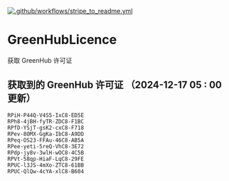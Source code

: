 [![.github/workflows/stripe_to_readme.yml](https://github.com/zjx-kimi/GreenHubLicence/actions/workflows/stripe_to_readme.yml/badge.svg)](https://github.com/zjx-kimi/GreenHubLicence/actions/workflows/stripe_to_readme.yml)
# GreenHubLicence
获取 GreenHub 许可证
## 获取到的 GreenHub 许可证 （2024-12-17 05 : 00 更新）
```
RPiH-P44Q-V4S5-IxC8-ED5E
RPh8-4jBH-fyTR-ZDC8-F1BC
RPfD-YSjT-gsK2-cxC8-F718
RPev-8OMX-GgKa-IbC8-A9DD
RPeq-OS23-FFAu-46C8-AB5A
RPee-yeti-5reQ-VhC8-3E72
RPdp-jy8v-3wlH-wOC8-4C5B
RPVt-58qp-HiaF-LqC8-29FE
RPUC-l3JS-4mXo-ZTC8-61BB
RPUC-QlQw-4cYA-xlC8-B604
```
